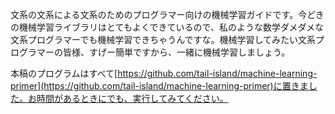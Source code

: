 文系の文系による文系のためのプログラマー向けの機械学習ガイドです。今どきの機械学習ライブラリはとてもよくできているので、私のような数学ダメダメな文系プログラマーでも機械学習できちゃうんですな。機械学習してみたい文系プログラマーの皆様、すげー簡単ですから、一緒に機械学習しましょう。

本稿のプログラムはすべて[https://github.com/tail-island/machine-learning-primer](https://github.com/tail-island/machine-learning-primer)に置きました。お時間があるときにでも、実行してみてください。
